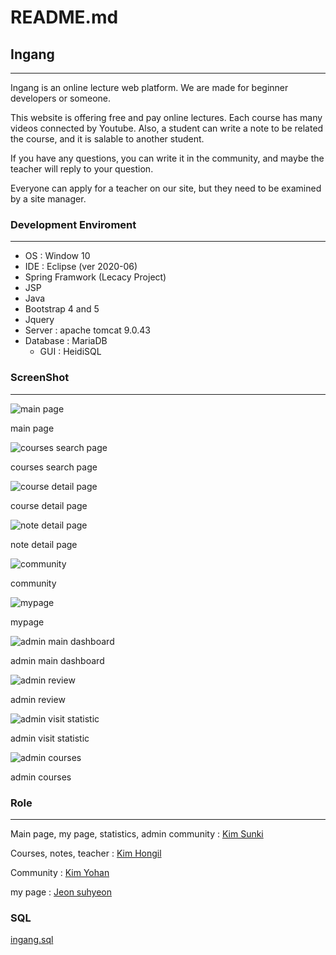 # README.md

## Ingang

---

Ingang is an online lecture web platform. We are made for beginner developers or someone.

This website is offering free and pay online lectures. Each course has many videos connected by Youtube. Also, a student can write a note to be related the course, and it is salable to another student.

If you have any questions, you can write it in the community, and maybe the teacher will reply to your question.

Everyone can apply for a teacher on our site, but they need to be examined by a site manager.

### Development Enviroment

---

- OS : Window 10
- IDE : Eclipse (ver 2020-06)
- Spring Framwork (Lecacy Project)
- JSP
- Java
- Bootstrap 4 and 5
- Jquery
- Server : apache tomcat 9.0.43
- Database : MariaDB
    - GUI : HeidiSQL

### ScreenShot

---

![main page](images/main.png)

main page

![courses search page](images/courses.png)

courses search page

![course detail page](images/course_16.png)

course detail page

![note detail page](images/note_42.png)

note detail page

![community](images/community.png)

community

![mypage](images/courses_history.png)

mypage

![admin main dashboard](images/admin_main_dashboard.png)

admin main dashboard

![admin review](images/admin_review.png)

admin review

![admin visit statistic](images/admin_visit.png)

admin visit statistic

![admin courses](images/admin_courses.png)

admin courses

### Role

---

Main page, my page, statistics, admin community : [Kim Sunki](https://github.com/m9613163) 

Courses, notes, teacher : [Kim Hongil](https://github.com/Hoil2)

Community : [Kim Yohan](https://github.com/choum97)

my page : [Jeon suhyeon](https://github.com/Jeonsuhyeonn)

### SQL

[ingang.sql](https://s3.us-west-2.amazonaws.com/secure.notion-static.com/0abd8874-38ca-43b9-807b-914ea30747ab/ingang_2022-11-27_full.sql?X-Amz-Algorithm=AWS4-HMAC-SHA256&X-Amz-Content-Sha256=UNSIGNED-PAYLOAD&X-Amz-Credential=AKIAT73L2G45EIPT3X45%2F20221127%2Fus-west-2%2Fs3%2Faws4_request&X-Amz-Date=20221127T044006Z&X-Amz-Expires=86400&X-Amz-Signature=37e29d3877319a321687add3183acb65a34a7efbd3b808db8c8198bb7df879f8&X-Amz-SignedHeaders=host&response-content-disposition=filename%3D%22ingang_2022-11-27_full.sql%22&x-id=GetObject)